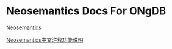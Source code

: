 # Neosemantics Docs For ONgDB

[Neosemantics](https://github.com/ongdb-contrib/neosemantics)

[Neosemantics中文注释功能说明](public/docs/md/_reference_zh.md)
